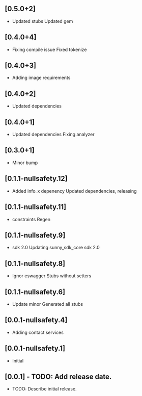 ## [0.5.0+2]
 * Updated stubs
Updated gem

## [0.4.0+4]
 * Fixing compile issue
Fixed tokenize

## [0.4.0+3]
 * Adding image requirements

## [0.4.0+2]
 * Updated dependencies

## [0.4.0+1]
 * Updated dependencies
Fixing analyzer

## [0.3.0+1]
 * Minor bump

## [0.1.1-nullsafety.12]
 * Added info_x depenency
Updated dependencies, releasing

## [0.1.1-nullsafety.11]
 * constraints
Regen

## [0.1.1-nullsafety.9]
 * sdk 2.0
Updating sunny_sdk_core
sdk 2.0

## [0.1.1-nullsafety.8]
 * Ignor eswagger
Stubs without setters

## [0.1.1-nullsafety.6]
 * Update minor
Generated all stubs

## [0.0.1-nullsafety.4]
 * Adding contact services

## [0.0.1-nullsafety.1]
 * Initial

## [0.0.1] - TODO: Add release date.

* TODO: Describe initial release.
